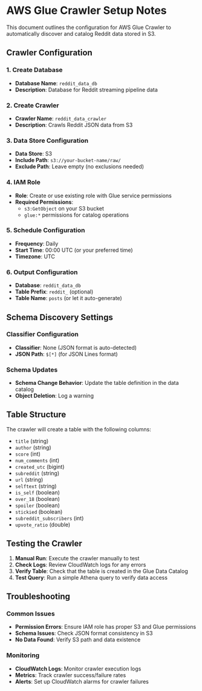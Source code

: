 # AWS Glue Crawler Setup Notes

This document outlines the configuration for AWS Glue Crawler to automatically discover and catalog Reddit data stored in S3.

## Crawler Configuration

### 1. Create Database
- **Database Name**: `reddit_data_db`
- **Description**: Database for Reddit streaming pipeline data

### 2. Create Crawler
- **Crawler Name**: `reddit_data_crawler`
- **Description**: Crawls Reddit JSON data from S3

### 3. Data Store Configuration
- **Data Store**: S3
- **Include Path**: `s3://your-bucket-name/raw/`
- **Exclude Path**: Leave empty (no exclusions needed)

### 4. IAM Role
- **Role**: Create or use existing role with Glue service permissions
- **Required Permissions**:
  - `s3:GetObject` on your S3 bucket
  - `glue:*` permissions for catalog operations

### 5. Schedule Configuration
- **Frequency**: Daily
- **Start Time**: 00:00 UTC (or your preferred time)
- **Timezone**: UTC

### 6. Output Configuration
- **Database**: `reddit_data_db`
- **Table Prefix**: `reddit_` (optional)
- **Table Name**: `posts` (or let it auto-generate)

## Schema Discovery Settings

### Classifier Configuration
- **Classifier**: None (JSON format is auto-detected)
- **JSON Path**: `$[*]` (for JSON Lines format)

### Schema Updates
- **Schema Change Behavior**: Update the table definition in the data catalog
- **Object Deletion**: Log a warning

## Table Structure

The crawler will create a table with the following columns:
- `title` (string)
- `author` (string)
- `score` (int)
- `num_comments` (int)
- `created_utc` (bigint)
- `subreddit` (string)
- `url` (string)
- `selftext` (string)
- `is_self` (boolean)
- `over_18` (boolean)
- `spoiler` (boolean)
- `stickied` (boolean)
- `subreddit_subscribers` (int)
- `upvote_ratio` (double)

## Testing the Crawler

1. **Manual Run**: Execute the crawler manually to test
2. **Check Logs**: Review CloudWatch logs for any errors
3. **Verify Table**: Check that the table is created in the Glue Data Catalog
4. **Test Query**: Run a simple Athena query to verify data access

## Troubleshooting

### Common Issues
- **Permission Errors**: Ensure IAM role has proper S3 and Glue permissions
- **Schema Issues**: Check JSON format consistency in S3
- **No Data Found**: Verify S3 path and data existence

### Monitoring
- **CloudWatch Logs**: Monitor crawler execution logs
- **Metrics**: Track crawler success/failure rates
- **Alerts**: Set up CloudWatch alarms for crawler failures 
